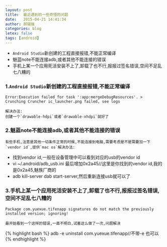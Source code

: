 ```yaml
---
layout: post
title:  最近遇到的一些奇怪的问题
date:   2015-04-21 14:41:34
author: 郝锡强
categories: blog
letex: false
tags: [android]
---
```

* `Android Studio`新创建的工程直接报错,不能正常编译
* 魅蓝note不能连接adb,或者其他不能连接的错误
* 手机上某一个应用死活安装不上了,卸载了也不行,报报过签名错误,空间不足乱七八糟的
<!-- more -->

### 1.`Android Studio`新创建的工程直接报错,不能正常编译

	Error:Execution failed for task ':app:mergeDebugResources'. > Crunching Cruncher ic_launcher.png failed, see logs

	解决办法:
	创建一个`drawable-hdpi`或者`drawable-xhdpi`就好了

### 2.魅蓝note不能连接adb,或者其他不能连接的错误
	有些手机,注意是其他一切条件正常的时候,不能连接到电脑,需要考虑是不是需要加一下`vendor id`,提供`mac os`解决办法:

* 找到vendor id,一般在设备管理中可以看到对应的usb的vendor id
* vi ~/.android/adb_usb.ini 最后增加0x2a45//这里是你找到的vendor id,我的是0x2a45,魅族厂商的
* adb kill-server dab start-server,然后重新连接usb就可以了

### 3.手机上某一个应用死活安装不上了,卸载了也不行,报报过签名错误,空间不足乱七八糟的

	Package com.yuexue.tifenapp signatures do not match the previously installed version; ignoring!

	最开始看到一个这样的错误,一直不明白,试着这么做了一次,问题解决
{% highlight bash %}
	adb -e uninstall com.yuexue.tifenapp//不带-e 也可以
{% endhighlight %}
